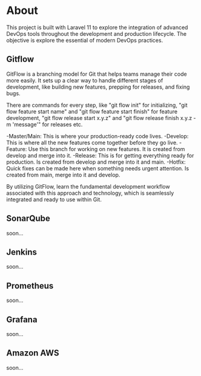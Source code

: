 # About

This project is built with Laravel 11 to explore the integration of advanced DevOps tools throughout the development and production lifecycle. The objective is explore the essential of modern DevOps practices.

## Gitflow

GitFlow is a branching model for Git that helps teams manage their code more easily. It sets up a clear way to handle different stages of development, like building new features, prepping for releases, and fixing bugs.

There are commands for every step, like "git flow init" for initializing, "git flow feature start name" and "git flow feature start finish" for feature development, "git flow release start x.y.z" and "git flow release finish x.y.z -m 'message'" for releases etc.

-Master/Main: This is where your production-ready code lives.
-Develop: This is where all the new features come together before they go live.
-Feature: Use this branch for working on new features. It is created from develop and merge into it.
-Release: This is for getting everything ready for production. Is created from develop and merge into it and main.
-Hotfix: Quick fixes can be made here when something needs urgent attention. Is created from main, merge into it and develop.

By utilizing GitFlow, learn the fundamental development workflow associated with this approach and technology, which is seamlessly integrated and ready to use within Git.

## SonarQube

soon...

## Jenkins

soon...

## Prometheus

soon...

## Grafana

soon...

## Amazon AWS

soon...
